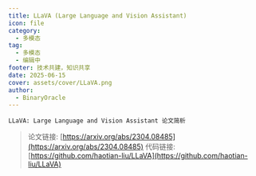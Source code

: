 ```yaml
---
title: LLaVA (Large Language and Vision Assistant)
icon: file
category:
  - 多模态
tag:
  - 多模态
  - 编辑中
footer: 技术共建，知识共享
date: 2025-06-15
cover: assets/cover/LLaVA.png
author:
  - BinaryOracle
---
```


`LLaVA: Large Language and Vision Assistant 论文简析` 

<!-- more -->

> 论文链接: [https://arxiv.org/abs/2304.08485](https://arxiv.org/abs/2304.08485)
> 代码链接: [https://github.com/haotian-liu/LLaVA](https://github.com/haotian-liu/LLaVA)




